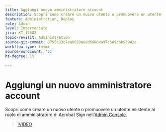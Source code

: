```yaml
---
title: Aggiungi nuovo amministratore account
description: Scopri come creare un nuovo utente o promuovere un utente esistente al ruolo di amministratore di Acrobat Sign
feature: Administration, Deploy
role: Admin
level: Intermediate
jira: KT-17582
topic-revisit: Administration
source-git-commit: 8755e93c7ea0019a6edb6084a97c5e9cbb93942a
workflow-type: tm+mt
source-wordcount: '51'
ht-degree: 1%

---
```


# Aggiungi un nuovo amministratore account

Scopri come creare un nuovo utente o promuovere un utente esistente al ruolo di amministratore di Acrobat Sign nell&#39;[Admin Console](https://adminconsole.adobe.com/).

>[!VIDEO](https://video.tv.adobe.com/v/3453177?quality=12&learn=on&hidetitle=true&captions=ita)